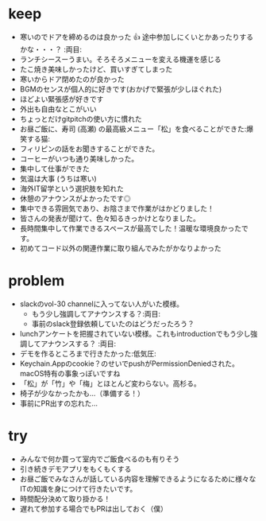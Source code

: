 # keep
- 寒いのでドアを締めるのは良かった :+1: 途中参加しにくいとかあったりするかな・・・？ :両目:
- ランチシースーうまい。そろそろメニューを変える機運を感じる
- たこ焼き美味しかったけど、買いすぎてしまった
- 寒いからドア閉めたのが良かった
- BGMのセンスが個人的に好きです(おかげで緊張が少しほぐれた)
- ほどよい緊張感が好きです
- 外出も自由なとこがいい
- ちょっとだけgitpitchの使い方に慣れた
- お昼ご飯に、寿司 (高瀬) の最高級メニュー「松」を食べることができた:爆笑する猫:
- フィリピンの話をお聞きすることができた。
- コーヒーがいつも通り美味しかった。
- 集中して仕事ができた
- 気温は大事 (うちは寒い)
- 海外IT留学という選択肢を知れた
- 休憩のアナウンスがよかったです◎
- 集中できる雰囲気であり、お陰さまで作業がはかどりました！
- 皆さんの発表が聞けて、色々知るきっかけとなりました。
- 長時間集中して作業できるスペースが最高でした！温暖な環境良かったです。
- 初めてコード以外の関連作業に取り組んでみたがかなりよかった

# problem
- slackのvol-30 channelに入ってない人がいた模様。
   - もう少し強調してアナウンスする？:両目:
   - 事前のslack登録依頼していたのはどうだったろう？
- lunchアンケートを把握されていない模様。これもintroductionでもう少し強調してアナウンスする？ :両目:
- デモを作るところまで行きたかった:低気圧:
- Keychain.Appのcookie？のせいでpushがPermissionDeniedされた。macOS特有の事象っぽいですね
- 「松」が「竹」や「梅」とほとんど変わらない。高杉る。
- 椅子が少なかったかも...（準備する！）
- 事前にPR出すの忘れた…


# try
- みんなで何か買って室内でご飯食べるのも有りそう
- 引き続きデモアプリをもくもくする
- お昼ご飯でみなさんが話している内容を理解できるようになるために様々なITの知識を身につけて行きたいです。
- 時間配分決めて取り掛かる！
- 遅れて参加する場合でもPRは出しておく（僕）

